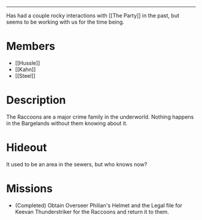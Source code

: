 --------------------------------------------------------------------------------
Has had a couple rocky interactions with [[The Party]] in the past, but seems to be working with us for the time being.
# Members
* [[Hussle]]
* [[Kahn]]
* [[Steel]]
# Description
The Raccoons are a major crime family in the underworld. Nothing happens in the Bargelands without them knowing about it. 

# Hideout
It used to be an area in the sewers, but who knows now?
# Missions
* (Completed) Obtain Overseer Philian's Helmet and the Legal file for Keevan Thunderstriker for the Raccoons and return it to them. 